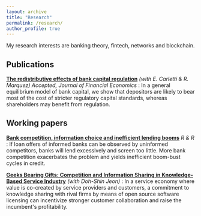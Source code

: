 ```yaml
---
layout: archive
title: "Research"
permalink: /research/
author_profile: true
---
```


My research interests are banking theory, fintech, networks and blockchain.

## Publications

__[The redistributive effects of bank capital regulation](https://silviopetriconi.github.io/files/CMP_redistributive_regulation.pdf)__ 
_(with E. Carletti & R. Marquez)_  _Accepted, Journal of Financial Economics_
:  In a general equilibrium model of bank capital, we show that
   depositors are likely to bear most of the cost of stricter regulatory
   capital standards, whereas shareholders may benefit from regulation.

## Working papers

__[Bank competition, information choice and inefficient lending booms](https://silviopetriconi.github.io/files/petriconi_lending_boom.pdf)__ _R \& R_ 
:  If loan offers of informed banks can be observed by uninformed competitors, 
   banks will lend excessively and screen too little. More bank competition exacerbates the problem and yields inefficient boom-bust cycles in credit.


__[Geeks Bearing Gifts: Competition and Information Sharing in Knowledge-Based Service Industry](https://silviopetriconi.github.io/files/knowledgesharing.pdf)__ _(with Doh-Shin Jeon)_
:  In a service economy where value is co-created by service providers and customers, a commitment to knowledge sharing with rival firms by means of open source software licensing can incentivize stronger customer collaboration and raise the incumbent's profitability.
 




